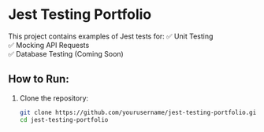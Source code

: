 # Jest Testing Portfolio

This project contains examples of Jest tests for:
✅ Unit Testing  
✅ Mocking API Requests  
✅ Database Testing (Coming Soon)

## How to Run:
1. Clone the repository:
   ```sh
   git clone https://github.com/yourusername/jest-testing-portfolio.git
   cd jest-testing-portfolio